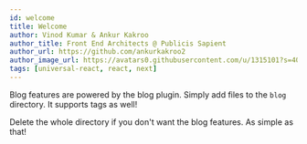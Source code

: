 ```yaml
---
id: welcome
title: Welcome
author: Vinod Kumar & Ankur Kakroo
author_title: Front End Architects @ Publicis Sapient
author_url: https://github.com/ankurkakroo2
author_image_url: https://avatars0.githubusercontent.com/u/1315101?s=400&v=4
tags: [universal-react, react, next]
---
```


Blog features are powered by the blog plugin. Simply add files to the `blog` directory. It supports tags as well!

Delete the whole directory if you don't want the blog features. As simple as that!
